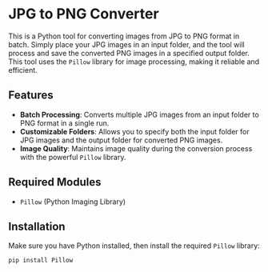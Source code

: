 # JPG to PNG Converter

This is a Python tool for converting images from JPG to PNG format in batch. Simply place your JPG images in an input folder, and the tool will process and save the converted PNG images in a specified output folder. This tool uses the `Pillow` library for image processing, making it reliable and efficient.

## Features
- **Batch Processing**: Converts multiple JPG images from an input folder to PNG format in a single run.
- **Customizable Folders**: Allows you to specify both the input folder for JPG images and the output folder for converted PNG images.
- **Image Quality**: Maintains image quality during the conversion process with the powerful `Pillow` library.

## Required Modules
- `Pillow` (Python Imaging Library)

## Installation
Make sure you have Python installed, then install the required `Pillow` library:

```bash
pip install Pillow
